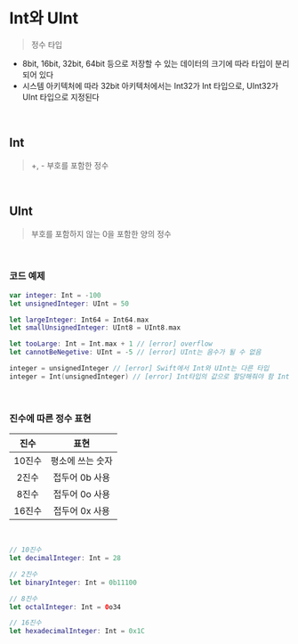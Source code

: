 # Int와 UInt
> 정수 타입
- 8bit, 16bit, 32bit, 64bit 등으로 저장할 수 있는 데이터의 크기에 따라 타입이 분리되어 있다
- 시스템 아키텍처에 따라 32bit 아키텍처에서는 Int32가 Int 타입으로, UInt32가 UInt 타입으로 지정된다

<br>

## Int
> +, - 부호를 포함한 정수
<br>

## UInt
> 부호를 포함하지 않는 0을 포함한 양의 정수
<br>

### 코드 예제
```swift
var integer: Int = -100
let unsignedInteger: UInt = 50

let largeInteger: Int64 = Int64.max
let smallUnsignedInteger: UInt8 = UInt8.max

let tooLarge: Int = Int.max + 1 // [error] overflow
let cannotBeNegetive: UInt = -5 // [error] UInt는 음수가 될 수 없음

integer = unsignedInteger // [error] Swift에서 Int와 UInt는 다른 타입
integer = Int(unsignedInteger) // [error] Int타입의 값으로 할당해줘야 함 Int의 범위를 넘어가면 overflow 발생
```
<br>

### 진수에 따른 정수 표현
| 진수 |표현|
|:-:|:-:|
| 10진수 | 평소에 쓰는 숫자 |
| 2진수 | 접두어 0b 사용 |
| 8진수 | 접두어 0o 사용 |
| 16진수 | 접두어 0x 사용 |
<br>

```swift
// 10진수
let decimalInteger: Int = 28

// 2진수
let binaryInteger: Int = 0b11100

// 8진수
let octalInteger: Int = 0o34

// 16진수
let hexadecimalInteger: Int = 0x1C
```
<br>
